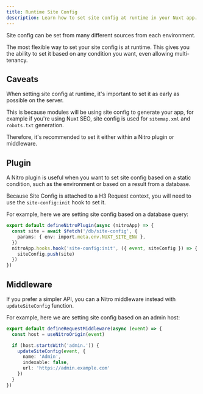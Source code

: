 ```yaml
---
title: Runtime Site Config
description: Learn how to set site config at runtime in your Nuxt app.
---
```


Site config can be set from many different sources from each environment.

The most flexible way to set your site config is at runtime. This gives you the ability to set it based on any condition you want,
even allowing multi-tenancy.

## Caveats

When setting site config at runtime, it's important to set it as early as possible on the server.

This is because modules will be using site config to generate your app, for example if you're using Nuxt SEO, site
config is used for `sitemap.xml` and `robots.txt` generation.

Therefore, it's recommended to set it either within a Nitro plugin or middleware.

## Plugin

A Nitro plugin is useful when you want to set site config based on a static condition, such as the environment
or based on a result from a database.

Because Site Config is attached to a H3 Request context, you will need to use the `site-config:init` hook to set it.

For example, here we are setting site config based on a database query:

```ts [server/plugins/update-site-config-from-db.ts]
export default defineNitroPlugin(async (nitroApp) => {
  const site = await $fetch('/db/site-config', {
    params: { env: import.meta.env.NUXT_SITE_ENV },
  })
  nitroApp.hooks.hook('site-config:init', ({ event, siteConfig }) => {
    siteConfig.push(site)
  })
})
```

## Middleware

If you prefer a simpler API, you can a Nitro middleware instead with `updateSiteConfig` function.

For example, here we are setting site config based on an admin host:

```ts [server/middleware/update-site-config.ts]
export default defineRequestMiddleware(async (event) => {
  const host = useNitroOrigin(event)

  if (host.startsWith('admin.')) {
    updateSiteConfig(event, {
      name: 'Admin',
      indexable: false,
      url: 'https://admin.example.com'
    })
  }
})
```
